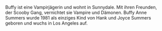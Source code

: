 Buffy ist eine Vampirjägerin und wohnt in Sunnydale. Mit ihren Freunden, der Scooby Gang, vernichtet sie Vampire und Dämonen. Buffy Anne Summers wurde 1981 als einziges Kind von Hank und Joyce Summers geboren und wuchs in Los Angeles auf.
